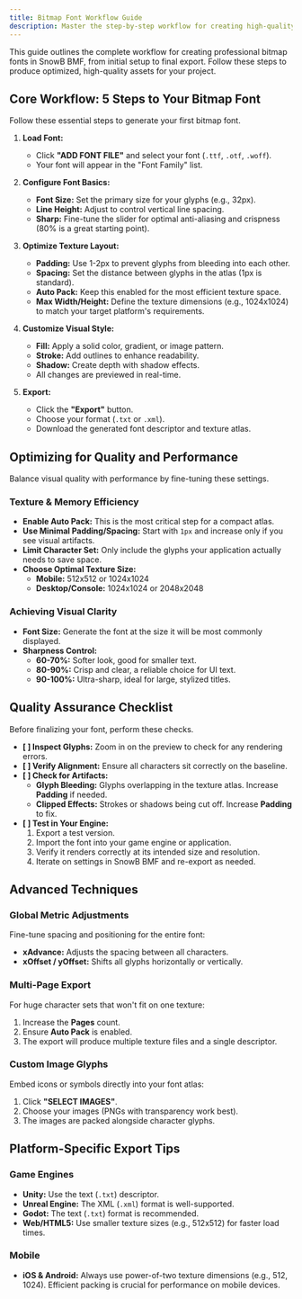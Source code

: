 ```yaml
---
title: Bitmap Font Workflow Guide
description: Master the step-by-step workflow for creating high-quality, game-ready bitmap fonts with SnowB BMF. Learn to configure, style, and export fonts efficiently.
---
```


This guide outlines the complete workflow for creating professional bitmap fonts in SnowB BMF, from initial setup to final export. Follow these steps to produce optimized, high-quality assets for your project.

## Core Workflow: 5 Steps to Your Bitmap Font

Follow these essential steps to generate your first bitmap font.

1.  **Load Font:**
    - Click **"ADD FONT FILE"** and select your font (`.ttf`, `.otf`, `.woff`).
    - Your font will appear in the "Font Family" list.

2.  **Configure Font Basics:**
    - **Font Size:** Set the primary size for your glyphs (e.g., 32px).
    - **Line Height:** Adjust to control vertical line spacing.
    - **Sharp:** Fine-tune the slider for optimal anti-aliasing and crispness (80% is a great starting point).

3.  **Optimize Texture Layout:**
    - **Padding:** Use 1-2px to prevent glyphs from bleeding into each other.
    - **Spacing:** Set the distance between glyphs in the atlas (1px is standard).
    - **Auto Pack:** Keep this enabled for the most efficient texture space.
    - **Max Width/Height:** Define the texture dimensions (e.g., 1024x1024) to match your target platform's requirements.

4.  **Customize Visual Style:**
    - **Fill:** Apply a solid color, gradient, or image pattern.
    - **Stroke:** Add outlines to enhance readability.
    - **Shadow:** Create depth with shadow effects.
    - All changes are previewed in real-time.

5.  **Export:**
    - Click the **"Export"** button.
    - Choose your format (`.txt` or `.xml`).
    - Download the generated font descriptor and texture atlas.

## Optimizing for Quality and Performance

Balance visual quality with performance by fine-tuning these settings.

### Texture & Memory Efficiency
- **Enable Auto Pack:** This is the most critical step for a compact atlas.
- **Use Minimal Padding/Spacing:** Start with `1px` and increase only if you see visual artifacts.
- **Limit Character Set:** Only include the glyphs your application actually needs to save space.
- **Choose Optimal Texture Size:**
  - **Mobile:** 512x512 or 1024x1024
  - **Desktop/Console:** 1024x1024 or 2048x2048

### Achieving Visual Clarity
- **Font Size:** Generate the font at the size it will be most commonly displayed.
- **Sharpness Control:**
  - **60-70%:** Softer look, good for smaller text.
  - **80-90%:** Crisp and clear, a reliable choice for UI text.
  - **90-100%:** Ultra-sharp, ideal for large, stylized titles.

## Quality Assurance Checklist

Before finalizing your font, perform these checks.

- **[ ] Inspect Glyphs:** Zoom in on the preview to check for any rendering errors.
- **[ ] Verify Alignment:** Ensure all characters sit correctly on the baseline.
- **[ ] Check for Artifacts:**
    - **Glyph Bleeding:** Glyphs overlapping in the texture atlas. Increase **Padding** if needed.
    - **Clipped Effects:** Strokes or shadows being cut off. Increase **Padding** to fix.
- **[ ] Test in Your Engine:**
    1. Export a test version.
    2. Import the font into your game engine or application.
    3. Verify it renders correctly at its intended size and resolution.
    4. Iterate on settings in SnowB BMF and re-export as needed.

## Advanced Techniques

### Global Metric Adjustments
Fine-tune spacing and positioning for the entire font:
- **xAdvance:** Adjusts the spacing between all characters.
- **xOffset / yOffset:** Shifts all glyphs horizontally or vertically.

### Multi-Page Export
For huge character sets that won't fit on one texture:
1. Increase the **Pages** count.
2. Ensure **Auto Pack** is enabled.
3. The export will produce multiple texture files and a single descriptor.

### Custom Image Glyphs
Embed icons or symbols directly into your font atlas:
1. Click **"SELECT IMAGES"**.
2. Choose your images (PNGs with transparency work best).
3. The images are packed alongside character glyphs.

## Platform-Specific Export Tips

### Game Engines
- **Unity:** Use the text (`.txt`) descriptor.
- **Unreal Engine:** The XML (`.xml`) format is well-supported.
- **Godot:** The text (`.txt`) format is recommended.
- **Web/HTML5:** Use smaller texture sizes (e.g., 512x512) for faster load times.

### Mobile
- **iOS & Android:** Always use power-of-two texture dimensions (e.g., 512, 1024). Efficient packing is crucial for performance on mobile devices.
